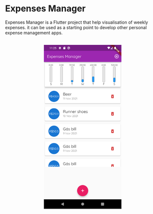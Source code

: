 # Expenses Manager

Expenses Manager is a Flutter project that help visualisation of weekly expenses. it can be used as a starting point to develop other personal expense management apps.
<br/>
<br/>
<div align="center">
  <img width="50%" src="/assets/images/screen.png">
</div>

